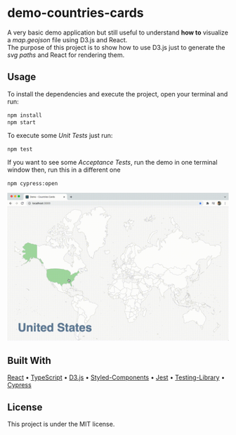 # demo-countries-cards

A very basic demo application but still useful to understand **how to** visualize a _map.geojson_ file using D3.js and React.  
The purpose of this project is to show how to use D3.js just to generate the _svg paths_ and React for rendering them.

## Usage

To install the dependencies and execute the project, open your terminal and run:

```
npm install
npm start
```

To execute some _Unit Tests_ just run:

```
npm test
```

If you want to see some _Acceptance Tests_, run the demo in one terminal window then, run this in a different one

```
npm cypress:open
```

![demo](./demo/demo.gif)

## Built With

[React](https://reactjs.org/) •
[TypeScript](https://www.typescriptlang.org/) •
[D3.js](https://d3js.org/) •
[Styled-Components](https://styled-components.com/) •
[Jest](https://jestjs.io/) •
[Testing-Library](https://testing-library.com/) •
[Cypress](https://www.cypress.io/)

## License

This project is under the MIT license.

